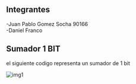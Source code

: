 ## Integrantes
-Juan Pablo Gomez Socha 90166                                       
-Daniel Franco 

## Sumador 1 BIT 
el siguiente codigo representa un sumador de 1 bit

<img scr="IMAGENES/IMG1.png" alt="img1">

<div class="img1">



